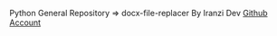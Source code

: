 Python General Repository => docx-file-replacer By Iranzi Dev <a href='https://github.com/Iranzithierry'>Github Account</a>